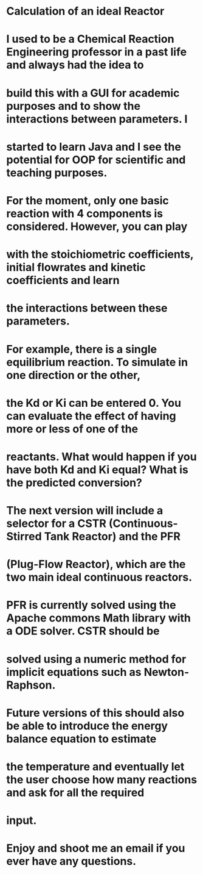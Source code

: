 # Calculation of an ideal Reactor

# I used to be a Chemical Reaction Engineering professor in a past life and always had the idea to 
# build this with a GUI for academic purposes and to show the interactions between parameters. I 
# started to learn Java and I see the potential for OOP for scientific and teaching purposes.

# For the moment, only one basic reaction with 4 components is considered. However, you can play 
# with the stoichiometric coefficients, initial flowrates and kinetic coefficients and learn
# the interactions between these parameters.

# For example, there is a single equilibrium reaction. To simulate in one direction or the other,
# the Kd or Ki can be entered 0. You can evaluate the effect of having more or less of one of the 
# reactants. What would happen if you have both Kd and Ki equal? What is the predicted conversion?

# The next version will include a selector for a CSTR (Continuous-Stirred Tank Reactor) and the PFR 
# (Plug-Flow Reactor), which are the two main ideal continuous reactors.

# PFR is currently solved using the Apache commons Math library with a ODE solver. CSTR should be
# solved using a numeric method for implicit equations such as Newton-Raphson.

# Future versions of this should also be able to introduce the energy balance equation to estimate 
# the temperature and eventually let the user choose how many reactions and ask for all the required 
# input.

# Enjoy and shoot me an email if you ever have any questions.
